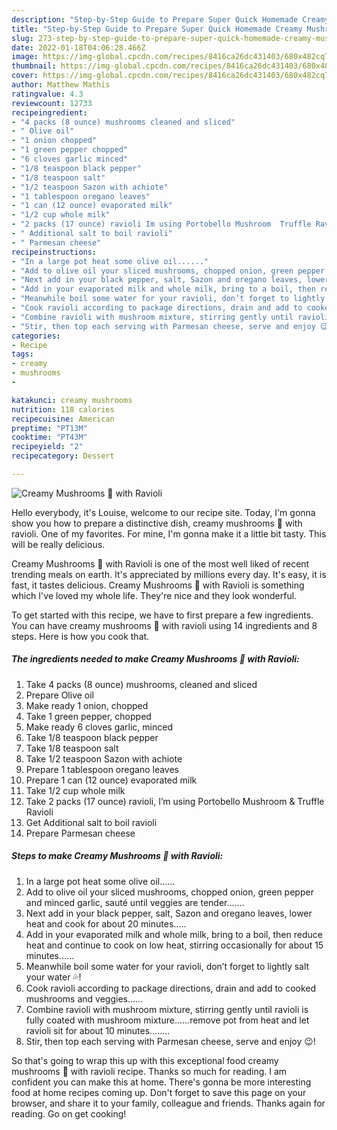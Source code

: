 ```yaml
---
description: "Step-by-Step Guide to Prepare Super Quick Homemade Creamy Mushrooms 🍄 with Ravioli"
title: "Step-by-Step Guide to Prepare Super Quick Homemade Creamy Mushrooms 🍄 with Ravioli"
slug: 273-step-by-step-guide-to-prepare-super-quick-homemade-creamy-mushrooms-with-ravioli
date: 2022-01-18T04:06:28.466Z
image: https://img-global.cpcdn.com/recipes/8416ca26dc431403/680x482cq70/creamy-mushrooms-with-ravioli-recipe-main-photo.jpg
thumbnail: https://img-global.cpcdn.com/recipes/8416ca26dc431403/680x482cq70/creamy-mushrooms-with-ravioli-recipe-main-photo.jpg
cover: https://img-global.cpcdn.com/recipes/8416ca26dc431403/680x482cq70/creamy-mushrooms-with-ravioli-recipe-main-photo.jpg
author: Matthew Mathis
ratingvalue: 4.3
reviewcount: 12733
recipeingredient:
- "4 packs (8 ounce) mushrooms cleaned and sliced"
- " Olive oil"
- "1 onion chopped"
- "1 green pepper chopped"
- "6 cloves garlic minced"
- "1/8 teaspoon black pepper"
- "1/8 teaspoon salt"
- "1/2 teaspoon Sazon with achiote"
- "1 tablespoon oregano leaves"
- "1 can (12 ounce) evaporated milk"
- "1/2 cup whole milk"
- "2 packs (17 ounce) ravioli Im using Portobello Mushroom  Truffle Ravioli"
- " Additional salt to boil ravioli"
- " Parmesan cheese"
recipeinstructions:
- "In a large pot heat some olive oil......"
- "Add to olive oil your sliced mushrooms, chopped onion, green pepper and minced garlic, sauté until veggies are tender......."
- "Next add in your black pepper, salt, Sazon and oregano leaves, lower heat and cook for about 20 minutes....."
- "Add in your evaporated milk and whole milk, bring to a boil, then reduce heat and continue to cook on low heat, stirring occasionally for about 15 minutes......"
- "Meanwhile boil some water for your ravioli, don’t forget to lightly salt your water 💦!"
- "Cook ravioli according to package directions, drain and add to cooked mushrooms and veggies......"
- "Combine ravioli with mushroom mixture, stirring gently until ravioli is fully coated with mushroom mixture......remove pot from heat and let ravioli sit for about 10 minutes........"
- "Stir, then top each serving with Parmesan cheese, serve and enjoy 😉!"
categories:
- Recipe
tags:
- creamy
- mushrooms
- 

katakunci: creamy mushrooms  
nutrition: 118 calories
recipecuisine: American
preptime: "PT13M"
cooktime: "PT43M"
recipeyield: "2"
recipecategory: Dessert

---
```



![Creamy Mushrooms 🍄 with Ravioli](https://img-global.cpcdn.com/recipes/8416ca26dc431403/680x482cq70/creamy-mushrooms-with-ravioli-recipe-main-photo.jpg)

Hello everybody, it's Louise, welcome to our recipe site. Today, I'm gonna show you how to prepare a distinctive dish, creamy mushrooms 🍄 with ravioli. One of my favorites. For mine, I'm gonna make it a little bit tasty. This will be really delicious.

Creamy Mushrooms 🍄 with Ravioli is one of the most well liked of recent trending meals on earth. It's appreciated by millions every day. It's easy, it is fast, it tastes delicious. Creamy Mushrooms 🍄 with Ravioli is something which I've loved my whole life. They're nice and they look wonderful.




To get started with this recipe, we have to first prepare a few ingredients. You can have creamy mushrooms 🍄 with ravioli using 14 ingredients and 8 steps. Here is how you cook that.

<!--inarticleads1-->

##### The ingredients needed to make Creamy Mushrooms 🍄 with Ravioli:

1. Take 4 packs (8 ounce) mushrooms, cleaned and sliced
1. Prepare  Olive oil
1. Make ready 1 onion, chopped
1. Take 1 green pepper, chopped
1. Make ready 6 cloves garlic, minced
1. Take 1/8 teaspoon black pepper
1. Take 1/8 teaspoon salt
1. Take 1/2 teaspoon Sazon with achiote
1. Prepare 1 tablespoon oregano leaves
1. Prepare 1 can (12 ounce) evaporated milk
1. Take 1/2 cup whole milk
1. Take 2 packs (17 ounce) ravioli, I’m using Portobello Mushroom &amp; Truffle Ravioli
1. Get  Additional salt to boil ravioli
1. Prepare  Parmesan cheese




<!--inarticleads2-->

##### Steps to make Creamy Mushrooms 🍄 with Ravioli:

1. In a large pot heat some olive oil......
1. Add to olive oil your sliced mushrooms, chopped onion, green pepper and minced garlic, sauté until veggies are tender.......
1. Next add in your black pepper, salt, Sazon and oregano leaves, lower heat and cook for about 20 minutes.....
1. Add in your evaporated milk and whole milk, bring to a boil, then reduce heat and continue to cook on low heat, stirring occasionally for about 15 minutes......
1. Meanwhile boil some water for your ravioli, don’t forget to lightly salt your water 💦!
1. Cook ravioli according to package directions, drain and add to cooked mushrooms and veggies......
1. Combine ravioli with mushroom mixture, stirring gently until ravioli is fully coated with mushroom mixture......remove pot from heat and let ravioli sit for about 10 minutes........
1. Stir, then top each serving with Parmesan cheese, serve and enjoy 😉!




So that's going to wrap this up with this exceptional food creamy mushrooms 🍄 with ravioli recipe. Thanks so much for reading. I am confident you can make this at home. There's gonna be more interesting food at home recipes coming up. Don't forget to save this page on your browser, and share it to your family, colleague and friends. Thanks again for reading. Go on get cooking!

